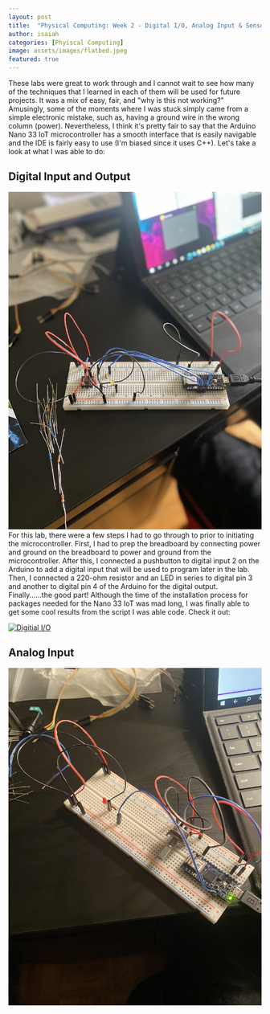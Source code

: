 ```yaml
---
layout: post
title:  "Physical Computing: Week 2 - Digital I/O, Analog Input & Sensor Change Detection"
author: isaiah
categories: [Phyiscal Computing]
image: assets/images/flatbed.jpeg
featured: true
---
```


These labs were great to work through and I cannot wait to see how many of the techniques that I learned in each of them will be used for future projects. It was a mix of easy, fair, and "why is this not working?" Amusingly, some of the moments where I was stuck simply came from a simple electronic mistake, such as, having a ground wire in the wrong column (power). Nevertheless, I think it's pretty fair to say that the Arduino Nano 33 IoT microcontroller has a smooth interface that is easily navigable and the IDE is fairly easy to use (I'm biased since it uses C++). Let's take a look at what I was able to do:

## Digital Input and Output

![Digitial I/O](/assets/images/IMG-2214.jpg "Setup #1")
For this lab, there were a few steps I had to go through to prior to initiating the microcontroller. First, I had to prep the breadboard by connecting power and ground on the breadboard to power and ground from the microcontroller. After this, I connected a pushbutton to digital input 2 on the Arduino to add a digital input that will be used to program later in the lab. Then, I connected a 220-ohm resistor and an LED in series to digital pin 3 and another to digital pin 4 of the Arduino for the digital output. Finally......the good part! Although the time of the installation process for packages needed for the Nano 33 IoT was mad long, I was finally able to get some cool results from the script I was able code. Check it out:

[![Digitial I/O](https://img.youtube.com/vi/StTqXEQ2l-Y/0.jpg)](https://vimeo.com/611707525 "Video #1")

## Analog Input
![Analog Input](/assets/images/IMG-2216.jpg "Setup #2")
